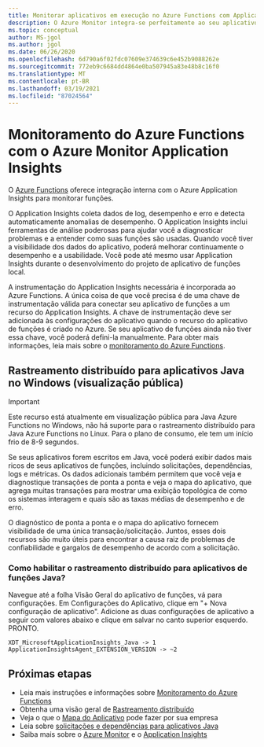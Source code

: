 ```yaml
---
title: Monitorar aplicativos em execução no Azure Functions com Application Insights – Azure Monitor | Microsoft Docs
description: O Azure Monitor integra-se perfeitamente ao seu aplicativo em execução no Azure Functions e permite que você monitore o desempenho e identifique os problemas com seus aplicativos rapidamente.
ms.topic: conceptual
author: MS-jgol
ms.author: jgol
ms.date: 06/26/2020
ms.openlocfilehash: 6d790a6f02fdc07609e374639c6e452b9088262e
ms.sourcegitcommit: 772eb9c6684dd4864e0ba507945a83e48b8c16f0
ms.translationtype: MT
ms.contentlocale: pt-BR
ms.lasthandoff: 03/19/2021
ms.locfileid: "87024564"
---
```

# <a name="monitoring-azure-functions-with-azure-monitor-application-insights"></a>Monitoramento do Azure Functions com o Azure Monitor Application Insights

O [Azure Functions](../../azure-functions/functions-overview.md) oferece integração interna com o Azure Application Insights para monitorar funções. 

O Application Insights coleta dados de log, desempenho e erro e detecta automaticamente anomalias de desempenho. O Application Insights inclui ferramentas de análise poderosas para ajudar você a diagnosticar problemas e a entender como suas funções são usadas. Quando você tiver a visibilidade dos dados do aplicativo, poderá melhorar continuamente o desempenho e a usabilidade. Você pode até mesmo usar Application Insights durante o desenvolvimento do projeto de aplicativo de funções local. 

A instrumentação do Application Insights necessária é incorporada ao Azure Functions. A única coisa de que você precisa é de uma chave de instrumentação válida para conectar seu aplicativo de funções a um recurso do Application Insights. A chave de instrumentação deve ser adicionada às configurações do aplicativo quando o recurso do aplicativo de funções é criado no Azure. Se seu aplicativo de funções ainda não tiver essa chave, você poderá defini-la manualmente. Para obter mais informações, leia mais sobre o [monitoramento do Azure Functions](../../azure-functions/functions-monitoring.md?tabs=cmd).

## <a name="distributed-tracing-for-java-applications-on-windows-public-preview"></a>Rastreamento distribuído para aplicativos Java no Windows (visualização pública)

> [!IMPORTANT]
> Este recurso está atualmente em visualização pública para Java Azure Functions no Windows, não há suporte para o rastreamento distribuído para Java Azure Functions no Linux. Para o plano de consumo, ele tem um início frio de 8-9 segundos.

Se seus aplicativos forem escritos em Java, você poderá exibir dados mais ricos de seus aplicativos de funções, incluindo solicitações, dependências, logs e métricas. Os dados adicionais também permitem que você veja e diagnostique transações de ponta a ponta e veja o mapa do aplicativo, que agrega muitas transações para mostrar uma exibição topológica de como os sistemas interagem e quais são as taxas médias de desempenho e de erro.

O diagnóstico de ponta a ponta e o mapa do aplicativo fornecem visibilidade de uma única transação/solicitação. Juntos, esses dois recursos são muito úteis para encontrar a causa raiz de problemas de confiabilidade e gargalos de desempenho de acordo com a solicitação.

### <a name="how-to-enable-distributed-tracing-for-java-function-apps"></a>Como habilitar o rastreamento distribuído para aplicativos de funções Java?

Navegue até a folha Visão Geral do aplicativo de funções, vá para configurações. Em Configurações do Aplicativo, clique em "+ Nova configuração de aplicativo". Adicione as duas configurações de aplicativo a seguir com valores abaixo e clique em salvar no canto superior esquerdo. PRONTO.

```
XDT_MicrosoftApplicationInsights_Java -> 1
ApplicationInsightsAgent_EXTENSION_VERSION -> ~2
```

## <a name="next-steps"></a>Próximas etapas

* Leia mais instruções e informações sobre [Monitoramento do Azure Functions](../../azure-functions/functions-monitoring.md)
* Obtenha uma visão geral de [Rastreamento distribuído](./distributed-tracing.md)
* Veja o que o [Mapa do Aplicativo](./app-map.md?tabs=net) pode fazer por sua empresa
* Leia sobre [solicitações e dependências para aplicativos Java](./java-in-process-agent.md)
* Saiba mais sobre o [Azure Monitor](../overview.md) e o [Application Insights](./app-insights-overview.md)
